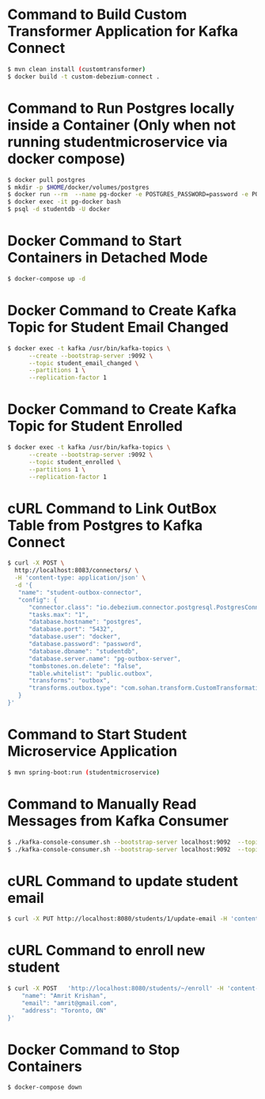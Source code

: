 # Command to Build Custom Transformer Application for Kafka Connect
```sh
$ mvn clean install (customtransformer)
$ docker build -t custom-debezium-connect .
```

# Command to Run Postgres locally inside a Container (Only when not running studentmicroservice via docker compose)
```sh
$ docker pull postgres
$ mkdir -p $HOME/docker/volumes/postgres
$ docker run --rm  --name pg-docker -e POSTGRES_PASSWORD=password -e POSTGRES_USER=docker -e POSTGRES_DB=studentdb -d -p 5432:5432 -v $HOME/docker/volumes/postgres:/var/lib/postgresql/data postgres
$ docker exec -it pg-docker bash
$ psql -d studentdb -U docker
```

# Docker Command to Start Containers in Detached Mode
```sh
$ docker-compose up -d
```

# Docker Command to Create Kafka Topic for Student Email Changed
```sh
$ docker exec -t kafka /usr/bin/kafka-topics \
      --create --bootstrap-server :9092 \
      --topic student_email_changed \
      --partitions 1 \
      --replication-factor 1
```

# Docker Command to Create Kafka Topic for Student Enrolled
```sh
$ docker exec -t kafka /usr/bin/kafka-topics \
      --create --bootstrap-server :9092 \
      --topic student_enrolled \
      --partitions 1 \
      --replication-factor 1
```      

# cURL Command to Link OutBox Table from Postgres to Kafka Connect
```sh
$ curl -X POST \
  http://localhost:8083/connectors/ \
  -H 'content-type: application/json' \
  -d '{
   "name": "student-outbox-connector",
   "config": {
      "connector.class": "io.debezium.connector.postgresql.PostgresConnector",
      "tasks.max": "1",
      "database.hostname": "postgres",
      "database.port": "5432",
      "database.user": "docker",
      "database.password": "password",
      "database.dbname": "studentdb",
      "database.server.name": "pg-outbox-server",
      "tombstones.on.delete": "false",
      "table.whitelist": "public.outbox",
      "transforms": "outbox",
      "transforms.outbox.type": "com.sohan.transform.CustomTransformation"
   }
}' 
```

# Command to Start Student Microservice Application
```sh
$ mvn spring-boot:run (studentmicroservice)
```

# Command to Manually Read Messages from Kafka Consumer
```sh
$ ./kafka-console-consumer.sh --bootstrap-server localhost:9092  --topic student_email_changed  --from-beginning
$ ./kafka-console-consumer.sh --bootstrap-server localhost:9092  --topic student_enrolled  --from-beginning
```

# cURL Command to update student email
```sh
$ curl -X PUT http://localhost:8080/students/1/update-email -H 'content-type: application/json' -d '{"email": "abcd@gmail.com"}'
```

# cURL Command to enroll new student
```sh
$ curl -X POST   'http://localhost:8080/students/~/enroll' -H 'content-type: application/json' -d '{
    "name": "Amrit Krishan",
    "email": "amrit@gmail.com",
    "address": "Toronto, ON"
}'
```

# Docker Command to Stop Containers
```sh
$ docker-compose down
```
